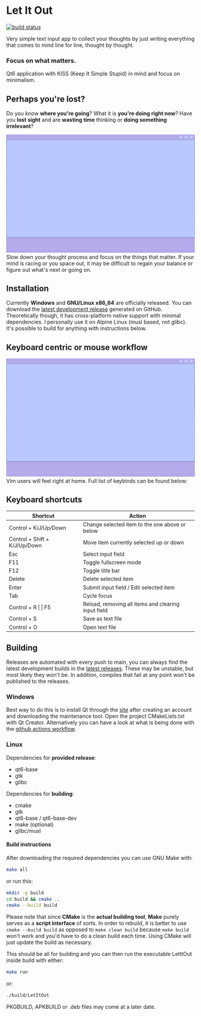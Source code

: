 # Let It Out
[![build status](https://github.com/NlGHT/LetItOut/actions/workflows/cmake.yml/badge.svg)](https://github.com/NlGHT/LetItOut/actions/workflows/cmake.yml)

Very simple text input app to collect your thoughts by just writing everything that comes to mind line for line, thought by thought.
### Focus on what matters.

Qt6 application with KISS (Keep It Simple Stupid) in mind and focus on minimalism.
## Perhaps you're lost?
Do you know **where you're going**?  What it is **you're doing right now**?  Have you **lost sight** and are **wasting time** thinking or **doing something irrelevant**? 

![Demo GIF 1](https://github.com/NlGHT/LetItOut/blob/assets/LIODemo.gif)
Slow down your thought process and focus on the things that matter.  If your mind is racing or you space out, it may be difficult to regain your balance or figure out what's next or going on.

## Installation
Currently **Windows** and **GNU/Linux x86_64** are officially released.  You can download the [latest development release](https://github.com/NlGHT/LetItOut/releases/tag/latest) generated on GitHub.  Theoretically though, it has cross-platform native support with minimal dependencies.  I personally use it on Alpine Linux (musl based, not glibc).  It's possible to build for anything with instructions below.

## Keyboard centric or mouse workflow
![Demo GIF 2](https://github.com/NlGHT/LetItOut/blob/assets/LIOActionsDemo.gif)
Vim users will feel right at home.  Full list of keybinds can be found below:

## Keyboard shortcuts
| Shortcut                      | Action                                              |
| ----------                    | --------                                            |
| Control + K/J/Up/Down         | Change selected item to the one above or below      |
| Control + Shift + K/J/Up/Down | Move item currently selected up or down             |
| Esc                           | Select input field                                  |
| F11                           | Toggle fullscreen mode                              |
| F12                           | Toggle title bar                                    |
| Delete                        | Delete selected item                                |
| Enter                         | Submit input field / Edit selected item             |
| Tab                           | Cycle focus                                         |
| Control + R \| \| F5          | Reload, removing all items and clearing input field |
| Control + S                   | Save as text file                                   |
| Control + O                   | Open text file                                      |

## Building
Releases are automated with every push to main, you can always find the latest development builds in the [latest releases](https://github.com/NlGHT/LetItOut/releases/tag/latest).
These may be unstable, but most likely they won't be.  In addition, compiles that fail at any point won't be published to the releases.
### Windows
Best way to do this is to install Qt through the [site](https://qt.io/download) after creating an account and downloading the maintenance tool.  Open the project CMakeLists.txt with Qt Creator.
Alternatively you can have a look at what is being done with the [github actions workflow](https://github.com/NlGHT/LetItOut/blob/main/.github/workflows/cmake.yml).

### Linux
Dependencies for **provided release**:
- qt6-base
- gtk
- glibc

Dependencies for **building**:
- cmake
- gtk
- qt6-base / qt6-base-dev
- make (optional)
- glibc/musl

#### Build instructions
After downloading the required dependencies you can use GNU Make with:
```sh
make all
```
or run this:
```sh
mkdir -p build
cd build && cmake ..
cmake --build build
```
Please note that since **CMake** is the **actual building tool**, **Make** purely serves as a **script interface** of sorts.  In order to rebuild, it is better to use `cmake --build build` as opposed to `make clean build` because `make build` won't work and you'd have to do a clean build each time.
Using CMake will just update the build as necessary.

This should be all for building and you can then run the executable LetItOut inside build with either:
```sh
make run
```
or:
```sh
./build/LetItOut
```
PKGBUILD, APKBUILD or .deb files may come at a later date.
